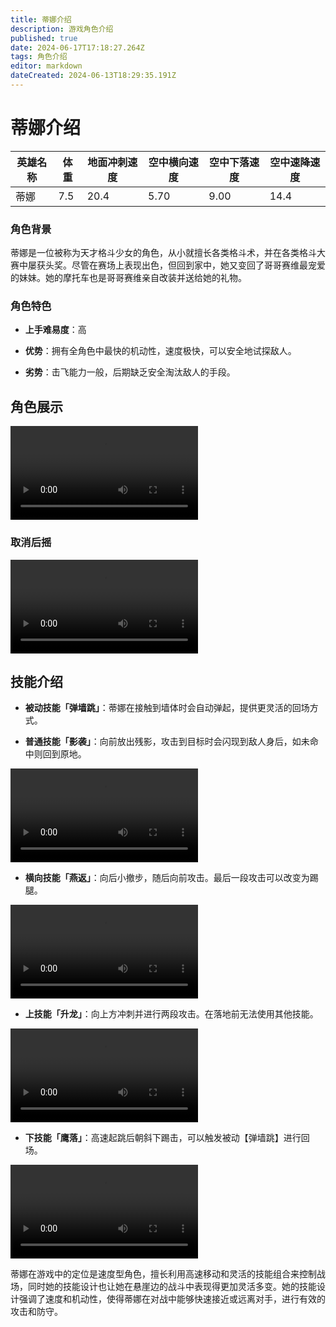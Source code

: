 ```yaml
---
title: 蒂娜介绍
description: 游戏角色介绍
published: true
date: 2024-06-17T17:18:27.264Z
tags: 角色介绍
editor: markdown
dateCreated: 2024-06-13T18:29:35.191Z
---
```


# 蒂娜介绍

| 英雄名称 | 体重 | 地面冲刺速度 | 空中横向速度 | 空中下落速度 | 空中速降速度 |
| -------- | ---- | ------------ | ------------ | ------------ | ------------ |
| 蒂娜     | 7.5  | 20.4         | 5.70         | 9.00         | 14.4         |

### 角色背景

蒂娜是一位被称为天才格斗少女的角色，从小就擅长各类格斗术，并在各类格斗大赛中屡获头奖。尽管在赛场上表现出色，但回到家中，她又变回了哥哥赛维最宠爱的妹妹。她的摩托车也是哥哥赛维亲自改装并送给她的礼物<searchIndex index="1" />。

### 角色特色

- **上手难易度**：高

- **优势**：拥有全角色中最快的机动性，速度极快，可以安全地试探敌人。

- **劣势**：击飞能力一般，后期缺乏安全淘汰敌人的手段。

## 角色展示
<div class="video-box">
<video controls src="https://cn-cdn.fp.xd.com/video/Alita.mp4" type="video/mp4">展示
</video>
</div>

### 取消后摇
<div class="video-box">
<video controls src="https://cn-cdn.fp.xd.com/video/8s0v1.mp4" type="video/mp4">后摇
</video>
</div>

## 技能介绍

- **被动技能「弹墙跳」**：蒂娜在接触到墙体时会自动弹起，提供更灵活的回场方式。

- **普通技能「影袭」**：向前放出残影，攻击到目标时会闪现到敌人身后，如未命中则回到原地。
<div class="video-box">
<video controls src="https://cn-cdn.fp.xd.com/video/8s2v1.mp4" type="video/mp4">普b
</video>
</div>

- **横向技能「燕返」**：向后小撤步，随后向前攻击。最后一段攻击可以改变为踢腿。
<div class="video-box">
<video controls src="https://cn-cdn.fp.xd.com/video/8s3v1.mp4" type="video/mp4">横b
</video>
</div>

- **上技能「升龙」**：向上方冲刺并进行两段攻击。在落地前无法使用其他技能。
<div class="video-box">
<video controls src="https://cn-cdn.fp.xd.com/video/8s4v1.mp4" type="video/mp4">上b
</video>
</div>

- **下技能「鹰落」**：高速起跳后朝斜下踢击，可以触发被动【弹墙跳】进行回场。
<div class="video-box">
<video controls src="https://cn-cdn.fp.xd.com/video/8s5v1.mp4" type="video/mp4">上b
</video>
</div>


蒂娜在游戏中的定位是速度型角色，擅长利用高速移动和灵活的技能组合来控制战场，同时她的技能设计也让她在悬崖边的战斗中表现得更加灵活多变。她的技能设计强调了速度和机动性，使得蒂娜在对战中能够快速接近或远离对手，进行有效的攻击和防守。
